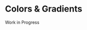 # Colors & Gradients

Work in Progress

<!-- STORY -->

<!-- STORY HIDE START -->

<!-- STORY HIDE END -->
